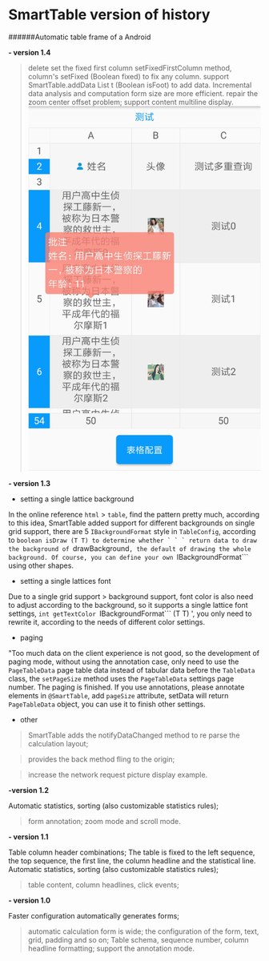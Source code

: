 # SmartTable version of history

######Automatic table frame of a Android

**- version 1.4**

> delete set the fixed first column setFixedFirstColumn method, column's setFixed (Boolean fixed) to fix any column.
> support SmartTable.addData List<T> t (Boolean isFoot) to add data. Incremental data analysis and computation form size are more efficient.
> repair the zoom center offset problem;
> support content multiline display.
![content multiline display](/img/multline.jpg)


**-  version 1.3**

- setting a single lattice background

In the online reference ```html``` > ```table```, find the pattern pretty much, according to this idea, SmartTable added support for different backgrounds on single grid support, there are 5 ```IBackgroundFormat``` style in ```TableConfig```, according to ```boolean isDraw (T T) to determine whether ` ` ` return data to draw the background of ```drawBackground```, the default of drawing the whole background. Of course, you can define your own ```IBackgroundFormat``` using other shapes.

- setting a single lattices font

Due to a single grid support > background support, font color is also need to adjust according to the background, so it supports a single lattice font settings, ```int getTextColor ```IBackgroundFormat``` (T T) ', you only need to rewrite it, according to the needs of different color settings.

- paging

"Too much data on the client experience is not good, so the development of paging mode, without using the annotation case, only need to use the ```PageTableData``` page table data instead of tabular data before the ```TableData``` class, the ```setPageSize``` method uses the ```PageTableData``` settings page number. The paging is finished.
If you use annotations, please annotate elements in ```@SmartTable```, add ```pageSize``` attribute, setData will return ```PageTableData``` object, you can use it to finish other settings.

- other

> SmartTable adds the notifyDataChanged method to re parse the calculation layout;

> provides the back method fling to the origin;

> increase the network request picture display example.

**-version 1.2**

Automatic statistics, sorting (also customizable statistics rules);
> form annotation;
> zoom mode and scroll mode.

**-  version 1.1**

Table column header combinations;
The table is fixed to the left sequence, the top sequence, the first line, the column headline and the statistical line.
Automatic statistics, sorting (also customizable statistics rules);

> table content, column headlines, click events;



**-  version 1.0**

Faster configuration automatically generates forms;
> automatic calculation form is wide;
> the configuration of the form, text, grid, padding and so on;
Table schema, sequence number, column headline formatting;
> support the annotation mode.
